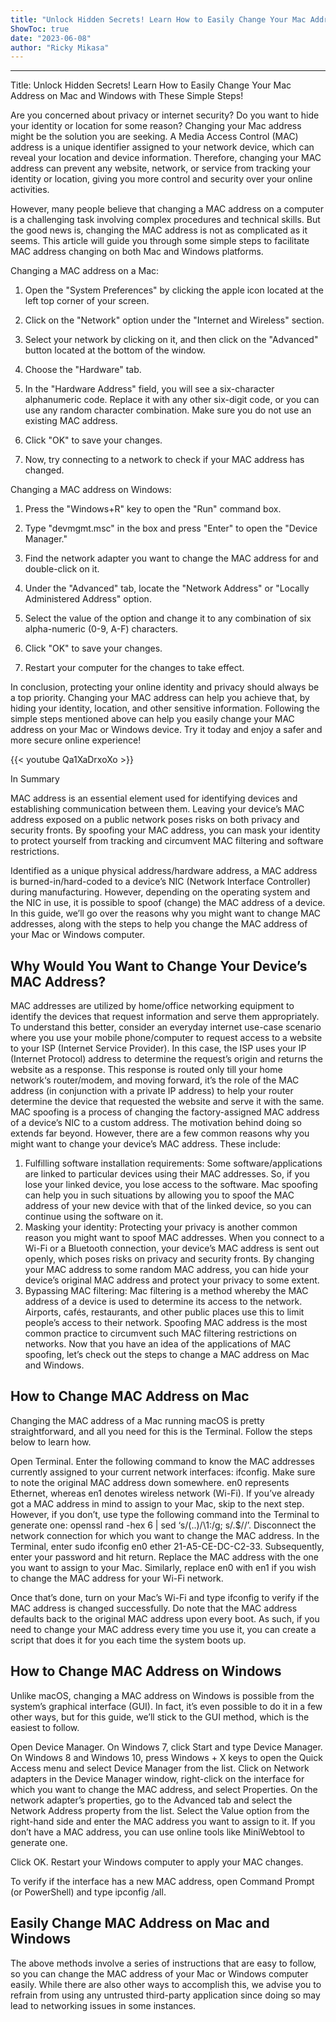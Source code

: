 ```yaml
---
title: "Unlock Hidden Secrets! Learn How to Easily Change Your Mac Address on Mac and Windows with These Simple Steps!"
ShowToc: true 
date: "2023-06-08"
author: "Ricky Mikasa"
---
```

*****
Title: Unlock Hidden Secrets! Learn How to Easily Change Your Mac Address on Mac and Windows with These Simple Steps!

Are you concerned about privacy or internet security? Do you want to hide your identity or location for some reason? Changing your Mac address might be the solution you are seeking. A Media Access Control (MAC) address is a unique identifier assigned to your network device, which can reveal your location and device information. Therefore, changing your MAC address can prevent any website, network, or service from tracking your identity or location, giving you more control and security over your online activities.

However, many people believe that changing a MAC address on a computer is a challenging task involving complex procedures and technical skills. But the good news is, changing the MAC address is not as complicated as it seems. This article will guide you through some simple steps to facilitate MAC address changing on both Mac and Windows platforms.

Changing a MAC address on a Mac:

1. Open the "System Preferences" by clicking the apple icon located at the left top corner of your screen.

2. Click on the "Network" option under the "Internet and Wireless" section.

3. Select your network by clicking on it, and then click on the "Advanced" button located at the bottom of the window.

4. Choose the "Hardware" tab.

5. In the "Hardware Address" field, you will see a six-character alphanumeric code. Replace it with any other six-digit code, or you can use any random character combination. Make sure you do not use an existing MAC address.

6. Click "OK" to save your changes.

7. Now, try connecting to a network to check if your MAC address has changed.

Changing a MAC address on Windows:

1. Press the "Windows+R" key to open the "Run" command box.

2. Type "devmgmt.msc" in the box and press "Enter" to open the "Device Manager."

3. Find the network adapter you want to change the MAC address for and double-click on it.

4. Under the "Advanced" tab, locate the "Network Address" or "Locally Administered Address" option.

5. Select the value of the option and change it to any combination of six alpha-numeric (0-9, A-F) characters.

6. Click "OK" to save your changes.

7. Restart your computer for the changes to take effect.

In conclusion, protecting your online identity and privacy should always be a top priority. Changing your MAC address can help you achieve that, by hiding your identity, location, and other sensitive information. Following the simple steps mentioned above can help you easily change your MAC address on your Mac or Windows device. Try it today and enjoy a safer and more secure online experience!

{{< youtube Qa1XaDrxoXo >}} 



In Summary


MAC address is an essential element used for identifying devices and establishing communication between them.
Leaving your device’s MAC address exposed on a public network poses risks on both privacy and security fronts.
By spoofing your MAC address, you can mask your identity to protect yourself from tracking and circumvent MAC filtering and software restrictions.







Identified as a unique physical address/hardware address, a MAC address is burned-in/hard-coded to a device’s NIC (Network Interface Controller) during manufacturing. However, depending on the operating system and the NIC in use, it is possible to spoof (change) the MAC address of a device.
In this guide, we’ll go over the reasons why you might want to change MAC addresses, along with the steps to help you change the MAC address of your Mac or Windows computer.

 
## Why Would You Want to Change Your Device’s MAC Address?


MAC addresses are utilized by home/office networking equipment to identify the devices that request information and serve them appropriately. To understand this better, consider an everyday internet use-case scenario where you use your mobile phone/computer to request access to a website to your ISP (Internet Service Provider).
In this case, the ISP uses your IP (Internet Protocol) address to determine the request’s origin and returns the website as a response. This response is routed only till your home network‘s router/modem, and moving forward, it’s the role of the MAC address (in conjunction with a private IP address) to help your router determine the device that requested the website and serve it with the same.
MAC spoofing is a process of changing the factory-assigned MAC address of a device’s NIC to a custom address. The motivation behind doing so extends far beyond. However, there are a few common reasons why you might want to change your device’s MAC address. These include:
1. Fulfilling software installation requirements:
Some software/applications are linked to particular devices using their MAC addresses. So, if you lose your linked device, you lose access to the software. Mac spoofing can help you in such situations by allowing you to spoof the MAC address of your new device with that of the linked device, so you can continue using the software on it.
2. Masking your identity:
Protecting your privacy is another common reason you might want to spoof MAC addresses. When you connect to a Wi-Fi or a Bluetooth connection, your device’s MAC address is sent out openly, which poses risks on privacy and security fronts. By changing your MAC address to some random MAC address, you can hide your device’s original MAC address and protect your privacy to some extent.
3. Bypassing MAC filtering:
Mac filtering is a method whereby the MAC address of a device is used to determine its access to the network. Airports, cafés, restaurants, and other public places use this to limit people’s access to their network. Spoofing MAC address is the most common practice to circumvent such MAC filtering restrictions on networks.
Now that you have an idea of the applications of MAC spoofing, let’s check out the steps to change a MAC address on Mac and Windows.

 
## How to Change MAC Address on Mac


Changing the MAC address of a Mac running macOS is pretty straightforward, and all you need for this is the Terminal. Follow the steps below to learn how.

 

Open Terminal.
Enter the following command to know the MAC addresses currently assigned to your current network interfaces: ifconfig. Make sure to note the original MAC address down somewhere. en0 represents Ethernet, whereas en1 denotes wireless network (Wi-Fi).
If you’ve already got a MAC address in mind to assign to your Mac, skip to the next step. However, if you don’t, use type the following command into the Terminal to generate one: openssl rand -hex 6 | sed ‘s/\(..\)/\1:/g; s/.$//’.
Disconnect the network connection for which you want to change the MAC address.
In the Terminal, enter sudo ifconfig en0 ether 21-A5-CE-DC-C2-33. Subsequently, enter your password and hit return. Replace the MAC address with the one you want to assign to your Mac. Similarly, replace en0 with en1 if you wish to change the MAC address for your Wi-Fi network.



Once that’s done, turn on your Mac’s Wi-Fi and type ifconfig to verify if the MAC address is changed successfully. Do note that the MAC address defaults back to the original MAC address upon every boot. As such, if you need to change your MAC address every time you use it, you can create a script that does it for you each time the system boots up.

 
## How to Change MAC Address on Windows


Unlike macOS, changing a MAC address on Windows is possible from the system’s graphical interface (GUI). In fact, it’s even possible to do it in a few other ways, but for this guide, we’ll stick to the GUI method, which is the easiest to follow.

 

Open Device Manager. On Windows 7, click Start and type Device Manager. On Windows 8 and Windows 10, press Windows + X keys to open the Quick Access menu and select Device Manager from the list.
Click on Network adapters in the Device Manager window, right-click on the interface for which you want to change the MAC address, and select Properties.
On the network adapter’s properties, go to the Advanced tab and select the Network Address property from the list.
Select the Value option from the right-hand side and enter the MAC address you want to assign to it. If you don’t have a MAC address, you can use online tools like MiniWebtool to generate one.

Click OK.
Restart your Windows computer to apply your MAC changes.



To verify if the interface has a new MAC address, open Command Prompt (or PowerShell) and type ipconfig /all.

 
## Easily Change MAC Address on Mac and Windows


The above methods involve a series of instructions that are easy to follow, so you can change the MAC address of your Mac or Windows computer easily. While there are also other ways to accomplish this, we advise you to refrain from using any untrusted third-party application since doing so may lead to networking issues in some instances.




